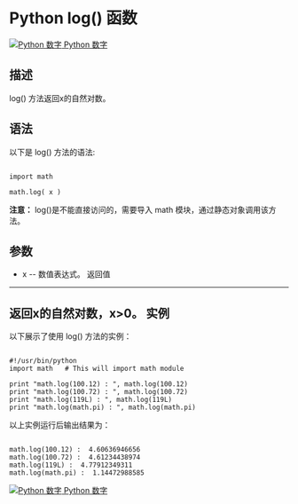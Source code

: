 Python  log() 函数
================

 [![Python 数字](../images/up.gif)
 Python 数字](python-numbers.html)


  描述
--

 log() 方法返回x的自然对数。

  语法
--

 以下是 log() 方法的语法:


```

import math

math.log( x )

```

 **注意：** log()是不能直接访问的，需要导入 math 模块，通过静态对象调用该方法。

  参数
--

  *  x -- 数值表达式。
   返回值
---

 返回x的自然对数，x>0。  实例
--

  以下展示了使用 log() 方法的实例：


```

#!/usr/bin/python
import math   # This will import math module

print "math.log(100.12) : ", math.log(100.12)
print "math.log(100.72) : ", math.log(100.72)
print "math.log(119L) : ", math.log(119L)
print "math.log(math.pi) : ", math.log(math.pi)

```

  以上实例运行后输出结果为：


```

math.log(100.12) :  4.60636946656
math.log(100.72) :  4.61234438974
math.log(119L) :  4.77912349311
math.log(math.pi) :  1.14472988585

```

 [![Python 数字](../images/up.gif)
 Python 数字](python-numbers.html)
